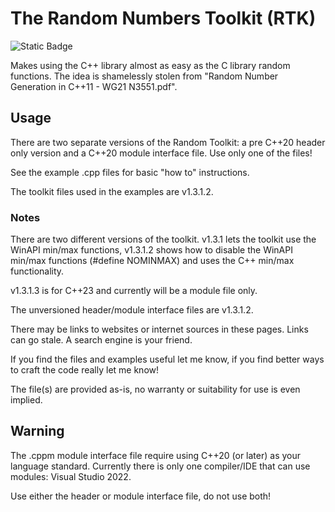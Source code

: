 # The Random Numbers Toolkit (RTK)
![Static Badge](https://img.shields.io/badge/Language-C%2B%2B%2C%20C%2B%2B20%20%26%20C%2B%2B23-blue)

Makes using the C++ <random> library almost as easy as the C library random functions.  The idea is shamelessly stolen from "Random Number Generation in C++11 - WG21 N3551.pdf".

## Usage
There are two separate versions of the Random Toolkit: a pre C++20 header only version and a C++20 module interface file.  Use only one of the files!

See the example .cpp files for basic "how to" instructions.

The toolkit files used in the examples are v1.3.1.2.  

### Notes
There are two different versions of the toolkit.  v1.3.1 lets the toolkit use the WinAPI min/max functions, v1.3.1.2 shows how to disable the WinAPI min/max functions (#define NOMINMAX) and uses the C++ min/max functionality.  

v1.3.1.3 is for C++23 and currently will be a module file only.

The unversioned header/module interface files are v1.3.1.2.

There may be links to websites or internet sources in these pages. Links can go stale. A search engine is your friend.

If you find the files and examples useful let me know, if you find better ways to craft the code really let me know!

The file(s) are provided as-is, no warranty or suitability for use is even implied.

## Warning
The .cppm module interface file require using C++20 (or later) as your language standard.  Currently there is only one compiler/IDE that can use modules: Visual Studio 2022.

Use either the header or module interface file, do not use both!

